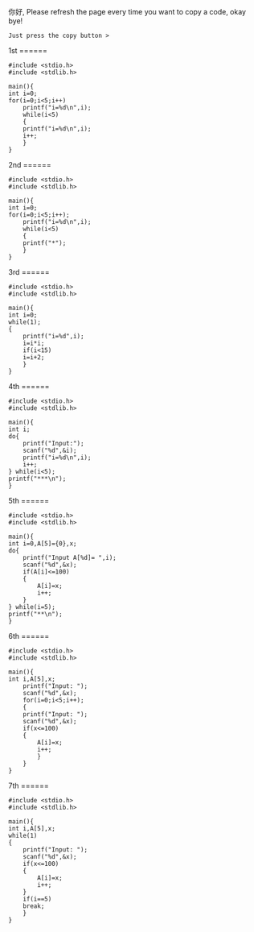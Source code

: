你好, Please refresh the page every time you want to copy a code, okay bye!

```
Just press the copy button >
```

1st ====== 
```
#include <stdio.h>
#include <stdlib.h>

main(){
int i=0;
for(i=0;i<5;i++)
    printf("i=%d\n",i);
    while(i<5)
    {
    printf("i=%d\n",i);
    i++;
    }
}
```

2nd ======
```
#include <stdio.h>
#include <stdlib.h>

main(){
int i=0;
for(i=0;i<5;i++);
    printf("i=%d\n",i);
    while(i<5)
    {
    printf("*");
    }
}
```
3rd ======

```
#include <stdio.h>
#include <stdlib.h>

main(){
int i=0;
while(1);
{
	printf("i=%d",i);
	i=i*i;
	if(i<15)
	i=i+2;
	}
}
```

4th ====== 

```
#include <stdio.h>
#include <stdlib.h>

main(){
int i;
do{
	printf("Input:");
	scanf("%d",&i);
	printf("i=%d\n",i);
	i++;
} while(i<5);
printf("***\n");
}
```

5th ====== 

```
#include <stdio.h>
#include <stdlib.h>

main(){
int i=0,A[5]={0},x;
do{
	printf("Input A[%d]= ",i);
	scanf("%d",&x);
	if(A[i]<=100)
	{
		A[i]=x; 
		i++;
	}
} while(i=5);
printf("**\n");
}
```

6th ====== 

```
#include <stdio.h>
#include <stdlib.h>

main(){
int i,A[5],x;
    printf("Input: ");
    scanf("%d",&x);
    for(i=0;i<5;i++);
    {
    printf("Input: ");
    scanf("%d",&x);
    if(x<=100)
    {
    	A[i]=x;
    	i++;
		}
	}
}
```

7th ====== 

```
#include <stdio.h>
#include <stdlib.h>

main(){
int i,A[5],x;
while(1)
{
    printf("Input: ");
    scanf("%d",&x);
    if(x<=100)
    {
    	A[i]=x;
    	i++;
    }
	if(i==5)
	break;
	}
}
```
